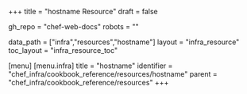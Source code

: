 +++
title = "hostname Resource"
draft = false

gh_repo = "chef-web-docs"
robots = ""

data_path = ["infra","resources","hostname"]
layout = "infra_resource"
toc_layout = "infra_resource_toc"


[menu]
  [menu.infra]
    title = "hostname"
    identifier = "chef_infra/cookbook_reference/resources/hostname"
    parent = "chef_infra/cookbook_reference/resources"
+++

<!-- The contents of this page are automatically generated from the hostname.yaml file in the data directory. -->
<!-- To suggest a change, edit the https://github.com/chef/chef/blob/master/lib/chef/resource/hostname.rb file
      and submit a pull request to the https://github.com/chef/chef repository. -->
